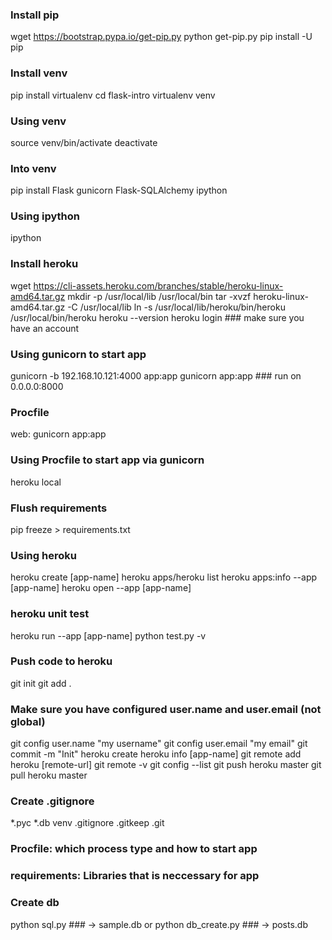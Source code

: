 ### Install pip
wget https://bootstrap.pypa.io/get-pip.py
python get-pip.py
pip install -U pip

### Install venv
pip install virtualenv
cd flask-intro
virtualenv venv

### Using venv
source venv/bin/activate
deactivate

### Into venv
pip install Flask gunicorn Flask-SQLAlchemy ipython

### Using ipython
ipython

### Install heroku
wget https://cli-assets.heroku.com/branches/stable/heroku-linux-amd64.tar.gz
mkdir -p /usr/local/lib /usr/local/bin
tar -xvzf heroku-linux-amd64.tar.gz -C /usr/local/lib
ln -s /usr/local/lib/heroku/bin/heroku /usr/local/bin/heroku
heroku --version
heroku login ### make sure you have an account

### Using gunicorn to start app
gunicorn -b 192.168.10.121:4000 app:app
gunicorn app:app ### run on 0.0.0.0:8000

### Procfile
web: gunicorn app:app

### Using Procfile to start app via gunicorn
heroku local

### Flush requirements
pip freeze > requirements.txt

### Using heroku
heroku create [app-name]
heroku apps/heroku list
heroku apps:info --app [app-name]
heroku open --app [app-name]

### heroku unit test
heroku run --app [app-name] python test.py -v

### Push code to heroku
git init
git add .
### Make sure you have configured user.name and user.email (not global)
git config user.name "my username"
git config user.email "my email"
git commit -m "Init"
heroku create
heroku info [app-name]
git remote add heroku [remote-url]
git remote -v
git config --list
git push heroku master
git pull heroku master

### Create .gitignore
*.pyc
*.db
venv
.gitignore
.gitkeep
.git

### Procfile: which process type and how to start app 
### requirements: Libraries that is neccessary for app


### Create db
python sql.py ### -> sample.db
or
python db_create.py ### -> posts.db
